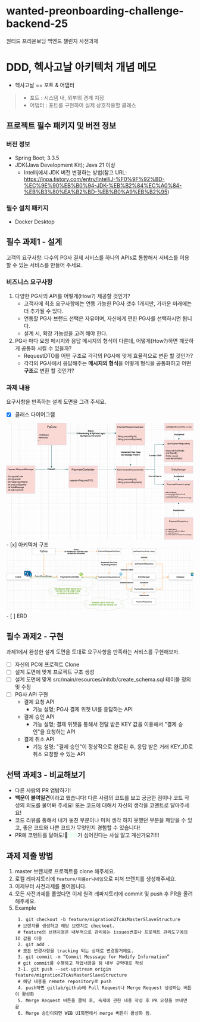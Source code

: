 # wanted-preonboarding-challenge-backend-25
원티드 프리온보딩 백엔드 챌린지 사전과제

# DDD, 헥사고날 아키텍처 개념 메모

- 헥사고날 == 포트 & 어댑터
>- 포트 : 시스템 내, 외부의 경계 지정
>- 어댑터 : 포트를 구현하여 실제 상호작용할 클래스

## 프로젝트 필수 패키지 및 버전 정보
### 버전 정보
- Spring Boot; 3.3.5
- JDK(Java Development Kit); Java 21 이상
    - Intellij에서 JDK 버전 변경하는 방법(참고 URL: https://inpa.tistory.com/entry/IntelliJ-%F0%9F%92%BD-%EC%9E%90%EB%B0%94-JDK-%EB%B2%84%EC%A0%84-%EB%B3%80%EA%B2%BD-%EB%B0%A9%EB%B2%95)
### 필수 설치 패키지
- Docker Desktop

## 필수 과제1 - 설계 
고객의 요구사항: 다수의 PG사 결제 서비스를 하나의 APIs로 통합해서 서비스를 이용할 수 있는 서비스를 만들어 주세요.

### 비즈니스 요구사항
1. 다양한 PG사의 API를 어떻게(How?) 제공할 것인가?
   - 고객사에 최초 요구사항에는 연동 가능한 PG사 갯수 1개지만, 가까운 미래에는 더 추가될 수 있다.
   - 연동할 PG사 브랜드 선택은 자유이며, 자신에게 편한 PG사를 선택하시면 됩니다.  
   - 설계 시, 확장 가능성을 고려 해야 한다. 
2. PG사 마다 요청 메시지와 응답 메시지의 형식이 다른데, 어떻게(How?)하면 깨끗하게 공통화 시킬 수 있을까?
   - RequestDTO를 어떤 구조로 각각의 PG사에 맞게 효율적으로 변환 할 것인가?
   - 각각의 PG사에서 응답해주는 **메시지의 형식**을 어떻게 형식을 공통화하고 어떤 **구조**로 변환 할 것인가?
### 과제 내용
요구사항을 만족하는 설계 도면을 그려 주세요.
- [x] 클래스 다이어그램
<img src="./src/main/resources/static/img/diagram.png" alt="arch"/>
- [x] 아키텍처 구조
<img src="./src/main/resources/static/img/architecture.png" alt="arch"/>
- [ ] ERD

## 필수 과제2 - 구현
과제1에서 완성한 설계 도면을 토대로 요구사항을 만족하는 서비스를 구현해보자.
- [ ] 자신의 PC에 프로젝트 Clone
- [ ] 설계 도면에 맞게 프로젝트 구조 생성
- [ ] 설계 도면에 맞게 src/main/resources/initdb/create_schema.sql 테이블 정의 및 수정
- [ ] PG사 API 구현
  - 결제 요청 API 
    - 기능 설명; PG사 결제 위젯 UI를 응답하는 API
  - 결제 승인 API 
    - 기능 설명; 결제 위젯을 통해서 전달 받은 KEY 값을 이용해서 "결제 승인"을 요청하는 API
  - 결제 취소 API
      - 기능 설명; "결제 승인"이 정상적으로 완료된 후, 응답 받은 거래 KEY_ID로 취소 요청할 수 있는 API

## 선택 과제3 - 비교해보기
- 다른 사람의 PR 염탐하기!
- **백문이 불여일견**이라고 했습니다! 다른 사람의 코드를 보고 궁금한 점이나 코드 작성의 의도를 물어봐 주세요! 또는 코드에 대해서 자신의 생각을 코멘트로 달아주세요!
- 코드 리뷰를 통해서 내가 놓친 부분이나 미처 생각 하지 못했던 부분을 깨닫을 수 있고, 좋은 코드와 나쁜 코드가 무엇인지 경험할 수 있습니다!
- PR에 코멘트를 달아도!🌱<span style='color:#dcffe4'>**잔디**</span>가 심어진다는 사실 알고 계신가요?!!!!

## 과제 제출 방법
1. master 브랜치로 프로젝트를 clone 해주세요.
2. 로컬 레파지토리에 `feature/이름or닉네임`으로 피쳐 브랜치를 생성해주세요.
4. 이제부터 사전과제를 풀어봅니다.
5. 모든 사전과제를 풀었다면 이제 원격 레파지토리에 commit 및 push 후 PR을 올려 해주세요.
6. Example
   ```shell
    1. git checkout -b feature/migration2TcAsMasterSlaveStructure
    # 브랜치를 생성하고 해당 브랜치로 checkout.
    # feature의 브랜치명은 내부적으로 관리하는 issues번호나 프로젝트 관리도구에의 ID 값을 이용
    2. git add .
    # 모든 변경사항을 tracking 되는 상태로 변경할거에요.
    3. git commit -m “Commit Messsage for Modify Information”
    # git commit를 수행하고 작업내용을 팀 내부 규약대로 작성
    3-1. git push --set-upstream origin feature/migration2TcAsMasterSlaveStructure
    # 해당 내용을 remote repository로 push
    4. push하면 gitlab/github에 Pull Request나 Merge Request 생성하는 버튼이 활성화
    5. Merge Request 버튼을 클릭 후, 숙제에 관한 내용 작성 후 PR 요청을 보내면 끝
    6. Merge 승인이되면 WEB UI화면에서 merge 버튼이 활성화 됨.
   ```